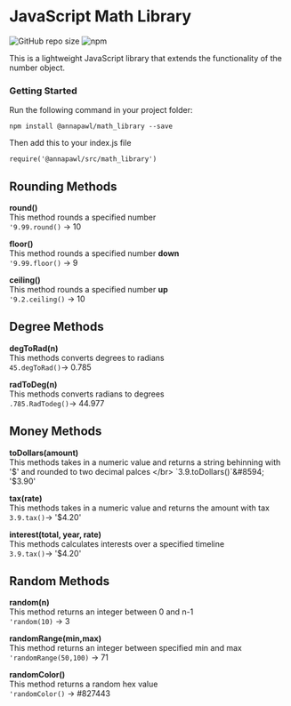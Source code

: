 # JavaScript Math Library 
![GitHub repo size](https://img.shields.io/github/repo-size/AnniePawl/JS-Math-Library?style=flat-square)
![npm](https://img.shields.io/npm/v/@annapawl/math_library?style=flat-square)
</br>

This is a lightweight JavaScript library that extends the functionality of the number object. </br>

### Getting Started
Run the following command in your project folder: <br/>
```
npm install @annapawl/math_library --save
``` 
Then add this to your index.js file <br/>
```
require('@annapawl/src/math_library')
```

## Rounding Methods
**round()** </br>
This method rounds a specified number</br> 
`'9.99.round()` &#8594; 10

**floor()** </br>
This method rounds a specified number **down**</br> 
`'9.99.floor()` &#8594; 9

**ceiling()** </br>
This method rounds a specified number **up**</br> 
`'9.2.ceiling()` &#8594; 10

## Degree Methods
**degToRad(n)** </br> 
This methods converts degrees to radians </br>
`45.degToRad()`&#8594; 0.785

**radToDeg(n)** </br> 
This methods converts radians to degrees </br>
`.785.RadTodeg()`&#8594; 44.977

## Money Methods
**toDollars(amount)** </br> 
This methods takes in a numeric value and returns a string behinning with '$' and rounded to two decimal palces </br>
`3.9.toDollars()`&#8594; '$3.90' 

**tax(rate)** </br> 
This methods takes in a numeric value and returns the amount with tax </br>
`3.9.tax()`&#8594; '$4.20' 

**interest(total, year, rate)** </br> 
This methods calculates interests over a specified timeline </br>
`3.9.tax()`&#8594; '$4.20' 

## Random Methods
**random(n)** </br> 
This method returns an integer between 0 and n-1 </br> 
`'random(10)` &#8594; 3

**randomRange(min,max)** </br> 
This method returns an integer between specified min and max </br> 
`'randomRange(50,100)` &#8594; 71


**randomColor()** </br> 
This method returns a random hex value </br> 
`'randomColor()` &#8594; #827443

